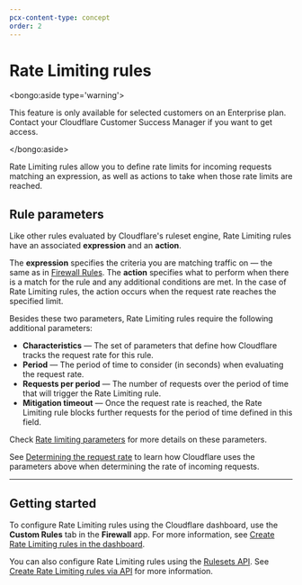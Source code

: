 ```yaml
---
pcx-content-type: concept
order: 2
---
```


# Rate Limiting rules

<bongo:aside type='warning'>

This feature is only available for selected customers on an Enterprise plan. Contact your Cloudflare Customer Success Manager if you want to get access.

</bongo:aside>

Rate Limiting rules allow you to define rate limits for incoming requests matching an expression, as well as actions to take when those rate limits are reached.

## Rule parameters

Like other rules evaluated by Cloudflare's ruleset engine, Rate Limiting rules have an associated **expression** and an **action**.

The **expression** specifies the criteria you are matching traffic on — the same as in [Firewall Rules](https://developers.cloudflare.com/firewall/cf-firewall-rules). The **action** specifies what to perform when there is a match for the rule and any additional conditions are met. In the case of Rate Limiting rules, the action occurs when the request rate reaches the specified limit.

Besides these two parameters, Rate Limiting rules require the following additional parameters:

- **Characteristics** — The set of parameters that define how Cloudflare tracks the request rate for this rule.
- **Period** — The period of time to consider (in seconds) when evaluating the request rate.
- **Requests per period** — The number of requests over the period of time that will trigger the Rate Limiting rule.
- **Mitigation timeout** — Once the request rate is reached, the Rate Limiting rule blocks further requests for the period of time defined in this field.

Check [Rate limiting parameters](/custom-rules/rate-limiting/parameters) for more details on these parameters.

See [Determining the request rate](/custom-rules/rate-limiting/request-rate) to learn how Cloudflare uses the parameters above when determining the rate of incoming requests.

---

## Getting started

To configure Rate Limiting rules using the Cloudflare dashboard, use the **Custom Rules** tab in the **Firewall** app. For more information, see [Create Rate Limiting rules in the dashboard](/custom-rules/rate-limiting/create-dashboard).

You can also configure Rate Limiting rules using the [Rulesets API](https://developers.cloudflare.com/ruleset-engine/rulesets-api). See [Create Rate Limiting rules via API](/custom-rules/rate-limiting/create-api) for more information.
